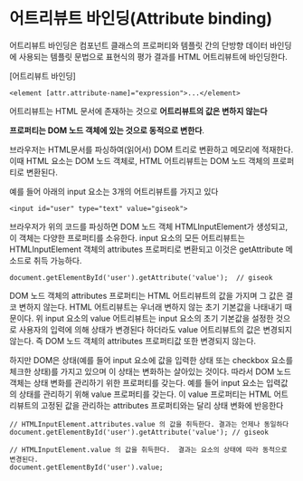 # 어트리뷰트 바인딩(Attribute binding)

어트리뷰트 바인딩은 컴포넌트 클래스의 프로퍼티와 템플릿 간의 단방향 데이터 바인딩에 사용되는 템플릿 문법으로 표현식의 평가 결과를 HTML 어트리뷰트에 바인딩한다.

[어트리뷰트 바인딩]

```
<element [attr.attribute-name]="expression">...</element>
```

어트리뷰트는 HTML 문서에 존재하는 것으로 **어트리뷰트의 값은 변하지 않는다**

**프로퍼티는 DOM 노드 객체에 있는 것으로 동적으로 변한다**.

브라우저는 HTML문서를 파싱하여(읽어서) DOM 트리로 변환하고 메모리에 적재한다. 이때 HTML 요소는 DOM 노드 객체로, HTML 어트리뷰트는 DOM 노드 객체의 프로퍼티로 변환된다.

예를 들어 아래의 input 요소는 3개의 어트리뷰트를 가지고 있다

```
<input id="user" type="text" value="giseok">
```

브라우저가 위의 코드를 파싱하면 DOM 노드 객체 HTMLInputElement가 생성되고, 이 객체는 다양한 프로퍼티를 소유한다. input 요소의 모든 어트리뷰트는 HTMLInputElement 객체의 attributes 프로퍼티로 변환되고 이것은 getAttribute 메소드로 취득 가능하다.

```
document.getElementById('user').getAttribute('value');  // giseok
```

DOM 노드 객체의 attributes 프로퍼티는 HTML 어트리뷰트의 값을 가지며 그 값은 결코 변하지 않는다. HTML 어트리뷰트는 우너래 변하지 않는 초기 기본값을 나태내기 때문이다. 위 input 요소의 value 어트리뷰트는 input 요소의 초기 기본값을 설정한 것으로 사용자의 입력에 의해 상태가 변경된다 하더라도 value 어트리뷰트의 값은 변경되지 않는다. 즉 DOM 노드 객체의 attributes 프로퍼티값 또한 변경되지 않는다.

하지만 DOM은 상태(예를 들어 input 요소에 값을 입력한 상태 또는 checkbox 요소를 체크한 상태)를 가지고 있으며 이 상태는 변화하는 살아있는 것이다. 따라서 DOM 노드 객체는 상태 변화를 관리하기 위한 프로퍼티를 갖는다. 예를 들어 input 요소는 입력값의 상태를 관리하기 위해 value 프로퍼티를 갖는다. 이 value 프로퍼티는 HTML 어트리뷰트의 고정된 값을 관리하는 attributes 프로퍼티와는 달리 상태 변화에 반응한다

```tsx
// HTMLInputElement.attributes.value 의 값을 취득한다. 결과는 언제나 동일하다
document.getElementById('user').getAttribute('value'); // giseok

// HTMLInputElement.value 의 값을 취득한다.  결과는 요소의 상태에 따라 동적으로 변경된다.
document.getElementById('user').value;
```